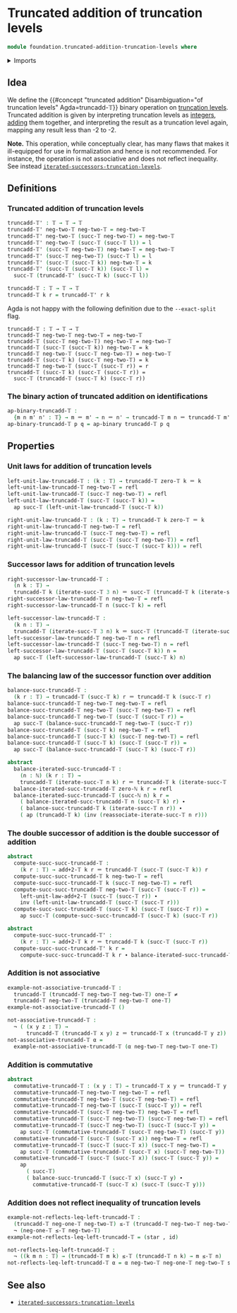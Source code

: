 # Truncated addition of truncation levels

```agda
module foundation.truncated-addition-truncation-levels where
```

<details><summary>Imports</summary>

```agda
open import elementary-number-theory.natural-numbers

open import foundation.action-on-identifications-binary-functions
open import foundation.action-on-identifications-functions
open import foundation.dependent-pair-types
open import foundation.identity-types
open import foundation.inequality-truncation-levels
open import foundation.iterated-successors-truncation-levels
open import foundation.negated-equality
open import foundation.negation
open import foundation.truncation-levels
open import foundation.unit-type

open import foundation-core.cartesian-product-types
open import foundation-core.function-types
```

</details>

## Idea

We define the
{{#concept "truncated addition" Disambiguation="of truncation levels" Agda=truncadd-𝕋}}
binary operation on [truncation levels](foundation-core.truncation-levels.md).
Truncated addition is given by interpreting truncation levels as
[integers](elementary-number-theory.integers.md),
[adding](elementary-number-theory.addition-integers.md) them together, and
interpreting the result as a truncation level again, mapping any result less
than -2 to -2.

**Note.** This operation, while conceptually clear, has many flaws that makes it
ill-equipped for use in formalization and hence is not recommended. For
instance, the operation is not associative and does not reflect inequality. See
instead
[`iterated-successors-truncation-levels`](foundation.iterated-successors-truncation-levels.md).

## Definitions

### Truncated addition of truncation levels

```agda
truncadd-𝕋' : 𝕋 → 𝕋 → 𝕋
truncadd-𝕋' neg-two-𝕋 neg-two-𝕋 = neg-two-𝕋
truncadd-𝕋' neg-two-𝕋 (succ-𝕋 neg-two-𝕋) = neg-two-𝕋
truncadd-𝕋' neg-two-𝕋 (succ-𝕋 (succ-𝕋 l)) = l
truncadd-𝕋' (succ-𝕋 neg-two-𝕋) neg-two-𝕋 = neg-two-𝕋
truncadd-𝕋' (succ-𝕋 neg-two-𝕋) (succ-𝕋 l) = l
truncadd-𝕋' (succ-𝕋 (succ-𝕋 k)) neg-two-𝕋 = k
truncadd-𝕋' (succ-𝕋 (succ-𝕋 k)) (succ-𝕋 l) =
  succ-𝕋 (truncadd-𝕋' (succ-𝕋 k) (succ-𝕋 l))

truncadd-𝕋 : 𝕋 → 𝕋 → 𝕋
truncadd-𝕋 k r = truncadd-𝕋' r k
```

Agda is not happy with the following definition due to the `--exact-split` flag.

```text
truncadd-𝕋 : 𝕋 → 𝕋 → 𝕋
truncadd-𝕋 neg-two-𝕋 neg-two-𝕋 = neg-two-𝕋
truncadd-𝕋 (succ-𝕋 neg-two-𝕋) neg-two-𝕋 = neg-two-𝕋
truncadd-𝕋 (succ-𝕋 (succ-𝕋 k)) neg-two-𝕋 = k
truncadd-𝕋 neg-two-𝕋 (succ-𝕋 neg-two-𝕋) = neg-two-𝕋
truncadd-𝕋 (succ-𝕋 k) (succ-𝕋 neg-two-𝕋) = k
truncadd-𝕋 neg-two-𝕋 (succ-𝕋 (succ-𝕋 r)) = r
truncadd-𝕋 (succ-𝕋 k) (succ-𝕋 (succ-𝕋 r)) =
  succ-𝕋 (truncadd-𝕋 (succ-𝕋 k) (succ-𝕋 r))
```

### The binary action of truncated addition on identifications

```agda
ap-binary-truncadd-𝕋 :
  {m n m' n' : 𝕋} → m ＝ m' → n ＝ n' → truncadd-𝕋 m n ＝ truncadd-𝕋 m' n'
ap-binary-truncadd-𝕋 p q = ap-binary truncadd-𝕋 p q
```

## Properties

### Unit laws for addition of truncation levels

```agda
left-unit-law-truncadd-𝕋 : (k : 𝕋) → truncadd-𝕋 zero-𝕋 k ＝ k
left-unit-law-truncadd-𝕋 neg-two-𝕋 = refl
left-unit-law-truncadd-𝕋 (succ-𝕋 neg-two-𝕋) = refl
left-unit-law-truncadd-𝕋 (succ-𝕋 (succ-𝕋 k)) =
  ap succ-𝕋 (left-unit-law-truncadd-𝕋 (succ-𝕋 k))

right-unit-law-truncadd-𝕋 : (k : 𝕋) → truncadd-𝕋 k zero-𝕋 ＝ k
right-unit-law-truncadd-𝕋 neg-two-𝕋 = refl
right-unit-law-truncadd-𝕋 (succ-𝕋 neg-two-𝕋) = refl
right-unit-law-truncadd-𝕋 (succ-𝕋 (succ-𝕋 neg-two-𝕋)) = refl
right-unit-law-truncadd-𝕋 (succ-𝕋 (succ-𝕋 (succ-𝕋 k))) = refl
```

### Successor laws for addition of truncation levels

```agda
right-successor-law-truncadd-𝕋 :
  (n k : 𝕋) →
  truncadd-𝕋 k (iterate-succ-𝕋 3 n) ＝ succ-𝕋 (truncadd-𝕋 k (iterate-succ-𝕋 2 n))
right-successor-law-truncadd-𝕋 n neg-two-𝕋 = refl
right-successor-law-truncadd-𝕋 n (succ-𝕋 k) = refl

left-successor-law-truncadd-𝕋 :
  (k n : 𝕋) →
  truncadd-𝕋 (iterate-succ-𝕋 3 n) k ＝ succ-𝕋 (truncadd-𝕋 (iterate-succ-𝕋 2 n) k)
left-successor-law-truncadd-𝕋 neg-two-𝕋 n = refl
left-successor-law-truncadd-𝕋 (succ-𝕋 neg-two-𝕋) n = refl
left-successor-law-truncadd-𝕋 (succ-𝕋 (succ-𝕋 k)) n =
  ap succ-𝕋 (left-successor-law-truncadd-𝕋 (succ-𝕋 k) n)
```

### The balancing law of the successor function over addition

```agda
balance-succ-truncadd-𝕋 :
  (k r : 𝕋) → truncadd-𝕋 (succ-𝕋 k) r ＝ truncadd-𝕋 k (succ-𝕋 r)
balance-succ-truncadd-𝕋 neg-two-𝕋 neg-two-𝕋 = refl
balance-succ-truncadd-𝕋 neg-two-𝕋 (succ-𝕋 neg-two-𝕋) = refl
balance-succ-truncadd-𝕋 neg-two-𝕋 (succ-𝕋 (succ-𝕋 r)) =
  ap succ-𝕋 (balance-succ-truncadd-𝕋 neg-two-𝕋 (succ-𝕋 r))
balance-succ-truncadd-𝕋 (succ-𝕋 k) neg-two-𝕋 = refl
balance-succ-truncadd-𝕋 (succ-𝕋 k) (succ-𝕋 neg-two-𝕋) = refl
balance-succ-truncadd-𝕋 (succ-𝕋 k) (succ-𝕋 (succ-𝕋 r)) =
  ap succ-𝕋 (balance-succ-truncadd-𝕋 (succ-𝕋 k) (succ-𝕋 r))

abstract
  balance-iterated-succ-truncadd-𝕋 :
    (n : ℕ) (k r : 𝕋) →
    truncadd-𝕋 (iterate-succ-𝕋 n k) r ＝ truncadd-𝕋 k (iterate-succ-𝕋 n r)
  balance-iterated-succ-truncadd-𝕋 zero-ℕ k r = refl
  balance-iterated-succ-truncadd-𝕋 (succ-ℕ n) k r =
    ( balance-iterated-succ-truncadd-𝕋 n (succ-𝕋 k) r) ∙
    ( balance-succ-truncadd-𝕋 k (iterate-succ-𝕋 n r)) ∙
    ( ap (truncadd-𝕋 k) (inv (reassociate-iterate-succ-𝕋 n r)))
```

### The double successor of addition is the double successor of addition

```agda
abstract
  compute-succ-succ-truncadd-𝕋 :
    (k r : 𝕋) → add+2-𝕋 k r ＝ truncadd-𝕋 (succ-𝕋 (succ-𝕋 k)) r
  compute-succ-succ-truncadd-𝕋 k neg-two-𝕋 = refl
  compute-succ-succ-truncadd-𝕋 k (succ-𝕋 neg-two-𝕋) = refl
  compute-succ-succ-truncadd-𝕋 neg-two-𝕋 (succ-𝕋 (succ-𝕋 r)) =
    left-unit-law-add+2-𝕋 (succ-𝕋 (succ-𝕋 r)) ∙
    inv (left-unit-law-truncadd-𝕋 (succ-𝕋 (succ-𝕋 r)))
  compute-succ-succ-truncadd-𝕋 (succ-𝕋 k) (succ-𝕋 (succ-𝕋 r)) =
    ap succ-𝕋 (compute-succ-succ-truncadd-𝕋 (succ-𝕋 k) (succ-𝕋 r))

abstract
  compute-succ-succ-truncadd-𝕋' :
    (k r : 𝕋) → add+2-𝕋 k r ＝ truncadd-𝕋 k (succ-𝕋 (succ-𝕋 r))
  compute-succ-succ-truncadd-𝕋' k r =
    compute-succ-succ-truncadd-𝕋 k r ∙ balance-iterated-succ-truncadd-𝕋 2 k r
```

### Addition is not associative

```agda
example-not-associative-truncadd-𝕋 :
  truncadd-𝕋 (truncadd-𝕋 neg-two-𝕋 neg-two-𝕋) one-𝕋 ≠
  truncadd-𝕋 neg-two-𝕋 (truncadd-𝕋 neg-two-𝕋 one-𝕋)
example-not-associative-truncadd-𝕋 ()

not-associative-truncadd-𝕋 :
  ¬ ( (x y z : 𝕋) →
      truncadd-𝕋 (truncadd-𝕋 x y) z ＝ truncadd-𝕋 x (truncadd-𝕋 y z))
not-associative-truncadd-𝕋 α =
  example-not-associative-truncadd-𝕋 (α neg-two-𝕋 neg-two-𝕋 one-𝕋)
```

### Addition is commutative

```agda
abstract
  commutative-truncadd-𝕋 : (x y : 𝕋) → truncadd-𝕋 x y ＝ truncadd-𝕋 y x
  commutative-truncadd-𝕋 neg-two-𝕋 neg-two-𝕋 = refl
  commutative-truncadd-𝕋 neg-two-𝕋 (succ-𝕋 neg-two-𝕋) = refl
  commutative-truncadd-𝕋 neg-two-𝕋 (succ-𝕋 (succ-𝕋 y)) = refl
  commutative-truncadd-𝕋 (succ-𝕋 neg-two-𝕋) neg-two-𝕋 = refl
  commutative-truncadd-𝕋 (succ-𝕋 neg-two-𝕋) (succ-𝕋 neg-two-𝕋) = refl
  commutative-truncadd-𝕋 (succ-𝕋 neg-two-𝕋) (succ-𝕋 (succ-𝕋 y)) =
    ap succ-𝕋 (commutative-truncadd-𝕋 (succ-𝕋 neg-two-𝕋) (succ-𝕋 y))
  commutative-truncadd-𝕋 (succ-𝕋 (succ-𝕋 x)) neg-two-𝕋 = refl
  commutative-truncadd-𝕋 (succ-𝕋 (succ-𝕋 x)) (succ-𝕋 neg-two-𝕋) =
    ap succ-𝕋 (commutative-truncadd-𝕋 (succ-𝕋 x) (succ-𝕋 neg-two-𝕋))
  commutative-truncadd-𝕋 (succ-𝕋 (succ-𝕋 x)) (succ-𝕋 (succ-𝕋 y)) =
    ap
      ( succ-𝕋)
      ( balance-succ-truncadd-𝕋 (succ-𝕋 x) (succ-𝕋 y) ∙
        commutative-truncadd-𝕋 (succ-𝕋 x) (succ-𝕋 (succ-𝕋 y)))
```

### Addition does not reflect inequality of truncation levels

```agda
example-not-reflects-leq-left-truncadd-𝕋 :
  (truncadd-𝕋 neg-one-𝕋 neg-two-𝕋) ≤-𝕋 (truncadd-𝕋 neg-two-𝕋 neg-two-𝕋) ×
  ¬ (neg-one-𝕋 ≤-𝕋 neg-two-𝕋)
example-not-reflects-leq-left-truncadd-𝕋 = (star , id)

not-reflects-leq-left-truncadd-𝕋 :
  ¬ ((k m n : 𝕋) → (truncadd-𝕋 m k) ≤-𝕋 (truncadd-𝕋 n k) → m ≤-𝕋 n)
not-reflects-leq-left-truncadd-𝕋 α = α neg-two-𝕋 neg-one-𝕋 neg-two-𝕋 star
```

## See also

- [`iterated-successors-truncation-levels`](foundation.iterated-successors-truncation-levels.md)
